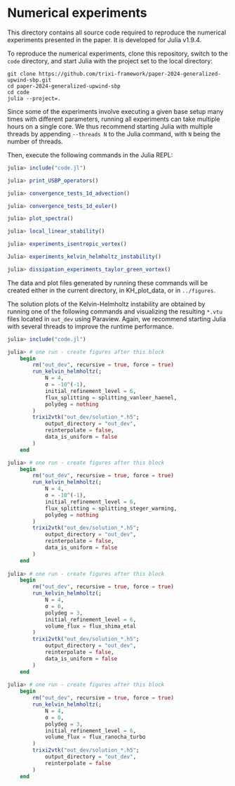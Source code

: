 # Numerical experiments

This directory contains all source code required to reproduce the numerical
experiments presented in the paper. It is developed for Julia v1.9.4.

To reproduce the numerical experiments, clone this repository, switch to the `code`
directory, and start Julia with the project set to the local directory:
```shell
git clone https://github.com/trixi-framework/paper-2024-generalized-upwind-sbp.git
cd paper-2024-generalized-upwind-sbp
cd code
julia --project=.
```
Since some of the experiments involve executing a given base setup many times with
different parameters, running all experiments can take multiple hours on a single core. We
thus recommend starting Julia with multiple threads by appending `--threads N` to the Julia
command, with `N` being the number of threads.

Then, execute the following commands in the Julia REPL:
```julia
julia> include("code.jl")

julia> print_USBP_operators()

julia> convergence_tests_1d_advection()

julia> convergence_tests_1d_euler()

julia> plot_spectra()

julia> local_linear_stability()

julia> experiments_isentropic_vortex()

Julia> experiments_kelvin_helmholtz_instability()

julia> dissipation_experiments_taylor_green_vortex()

```
The data and plot files generated by running these commands will be created either in the
current directory, in KH_plot_data, or in `../figures`.

The solution plots of the Kelvin-Helmholtz instability are obtained by
running one of the following commands and visualizing the resulting
`*.vtu` files located in `out_dev` using Paraview. Again, we recommend starting
Julia with several threads to improve the runtime performance.

```julia
julia> include("code.jl")

julia> # one run - create figures after this block
    begin
        rm("out_dev", recursive = true, force = true)
        run_kelvin_helmholtz(; 
            N = 4,
            σ = -10^(-1), 
            initial_refinement_level = 6,
            flux_splitting = splitting_vanleer_haenel,
            polydeg = nothing 
        )
        trixi2vtk("out_dev/solution_*.h5"; 
            output_directory = "out_dev",
            reinterpolate = false, 
            data_is_uniform = false
        )
    end

julia> # one run - create figures after this block
    begin
        rm("out_dev", recursive = true, force = true)
        run_kelvin_helmholtz(; 
            N = 4, 
            σ = -10^(-1), 
            initial_refinement_level = 6,
            flux_splitting = splitting_steger_warming,
            polydeg = nothing 
        )
        trixi2vtk("out_dev/solution_*.h5"; 
            output_directory = "out_dev",
            reinterpolate = false, 
            data_is_uniform = false
        )
    end
    
julia> # one run - create figures after this block
    begin
        rm("out_dev", recursive = true, force = true)
        run_kelvin_helmholtz(; 
            N = 4,
            σ = 0, 
            polydeg = 3, 
            initial_refinement_level = 6,
            volume_flux = flux_shima_etal  
        )
        trixi2vtk("out_dev/solution_*.h5"; 
            output_directory = "out_dev",
            reinterpolate = false, 
            data_is_uniform = false
        )
    end
    
julia> # one run - create figures after this block
    begin
        rm("out_dev", recursive = true, force = true)
        run_kelvin_helmholtz(; 
            N = 4, 
            σ = 0, 
            polydeg = 3, 
            initial_refinement_level = 6,
            volume_flux = flux_ranocha_turbo 
        )
        trixi2vtk("out_dev/solution_*.h5"; 
            output_directory = "out_dev",
            reinterpolate = false
        )
    end
```